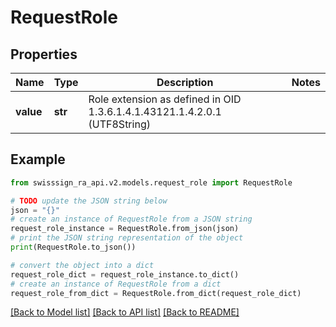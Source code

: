 # RequestRole


## Properties

Name | Type | Description | Notes
------------ | ------------- | ------------- | -------------
**value** | **str** | Role extension as defined in OID 1.3.6.1.4.1.43121.1.4.2.0.1 (UTF8String) | 

## Example

```python
from swisssign_ra_api.v2.models.request_role import RequestRole

# TODO update the JSON string below
json = "{}"
# create an instance of RequestRole from a JSON string
request_role_instance = RequestRole.from_json(json)
# print the JSON string representation of the object
print(RequestRole.to_json())

# convert the object into a dict
request_role_dict = request_role_instance.to_dict()
# create an instance of RequestRole from a dict
request_role_from_dict = RequestRole.from_dict(request_role_dict)
```
[[Back to Model list]](../README.md#documentation-for-models) [[Back to API list]](../README.md#documentation-for-api-endpoints) [[Back to README]](../README.md)


